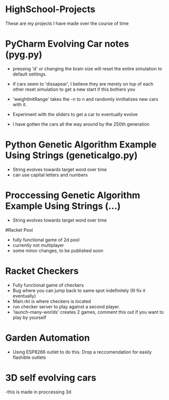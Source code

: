# HighSchool-Projects
These are my projects I have made over the course of time


# PyCharm Evolving Car notes (pyg.py)

- pressing 'd' or changing the brain size will reset the entire simulation to default settings.

- if cars seem to 'dissapear', I believe they are merely on top of each other reset simulation to get a new start if this bothers you

- 'weightInitRange' takes the -n to n and randomly innitializes new cars with it.

- Experiment with the sliders to get a car to eventually evolve

- I have gotten the cars all the way around by the 250th generation

# Python Genetic Algorithm Example Using Strings (geneticalgo.py)
- String evolves towards target word over time
- can use capital letters and numbers

# Proccessing Genetic Algorithm Example Using Strings (...)
- String evolves towards target word over time

#Racket Pool
- fully functional game of 2d pool
- currently not multiplayer
- some minor changes, to be published soon

# Racket Checkers
- Fully functional game of checkers
- Bug where you can jump back to same spot indefinitely (Ill fix it eventually)
- Main.rkt is where checkers is located
- run checker server to play against a second player.
- 'launch-many-worlds' creates 2 games, comment this out if you want to play by yourself

# Garden Automation
- Using ESP8266 outlet to do this. Drop a reccomendation for easily flashible outlets

# 3D self evolving cars
-this is made in proccessing 3d






